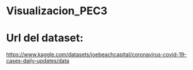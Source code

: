 # Visualizacion_PEC3

# Url del dataset:
https://www.kaggle.com/datasets/joebeachcapital/coronavirus-covid-19-cases-daily-updates/data
